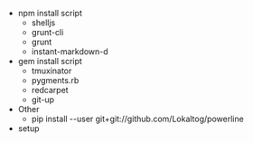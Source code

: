 - npm install script
	- shelljs
	- grunt-cli
	- grunt
	- instant-markdown-d
- gem install script
	- tmuxinator
	- pygments.rb
	- redcarpet
	- git-up
- Other
	- pip install --user git+git://github.com/Lokaltog/powerline
- setup
